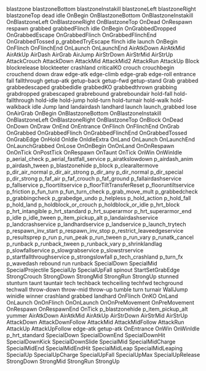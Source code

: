 blastzone
blastzoneBottom
blastzoneInstakill
blastzoneLeft
blastzoneRight
blastzoneTop
dead
idle
OnBegin
OnBlastzoneBottom
OnBlastzoneInstakill
OnBlastzoneLeft
OnBlastzoneRight
OnBlastzoneTop
OnDead
OnRespawn
respawn
grabbed
grabbedFlinch
idle
OnBegin
OnGrabbedDropped
OnGrabbedEscape
OnGrabbedFlinch
OnGrabbedFlinchEnd
OnGrabbedTossed
p_grabbedTryEscape
flinch
idle
launch
OnBegin
OnFlinch
OnFlinchEnd
OnLaunch
OnLaunchEnd
AirAtkDown
AirAtkMid
AirAtkUp
AirDash
AirGrab
AirJump
AirStrDown
AirStrMid
AirStrUp
AttackCrouch
AttackDown
AttackMid
AttackMid2
AttackRun
AttackUp
Block
blockrelease
blockteeter
crashland
criticalKO
crouch
crouchbegin
crouchend
down
draw
edge-atk
edge-climb
edge-grab
edge-roll
entrance
fall
fallthrough
getup-atk
getup-back
getup-fwd
getup-stand
Grab
grabbed
grabbedescaped
grabbedidle
grabbedKO
grabbedthrown
grabbing
grabdropped
grabescaped
grabrebound
grabreboundair
hold-fall
hold-fallthrough
hold-idle
hold-jump
hold-turn
hold-turnair
hold-walk
hold-walkback
idle
Jump
land
landairdash
landhard
launch
launch_grabbed
lose
OnAirGrab
OnBegin
OnBlastzoneBottom
OnBlastzoneInstakill
OnBlastzoneLeft
OnBlastzoneRight
OnBlastzoneTop
OnBlock
OnDead
OnDown
OnDraw
OnEnd
OnEntrance
OnFlinch
OnFlinchEnd
OnGrab
OnGrabbed
OnGrabbedFlinch
OnGrabbedFlinchEnd
OnGrabbedTossed
OnGrabEdge
OnHold
OnIdle
OnIdleExtra
OnLand
OnLaunch
OnLaunchEnd
OnLaunchGrabbed
OnLose
OnOnBegin
OnOnLand
OnOnRespawn
OnOnTick
OnPostTick
OnRespawn
OnTaunt
OnTick
OnWin
OnWinIdle
p_aerial_check
p_aerial_fastfall_service
p_airatkslowdown
p_airdash_anim
p_airdash_tween
p_blastzonehide
p_block
p_clearaltermove
p_dir_air_normal
p_dir_air_strong
p_dir_any
p_dir_normal
p_dir_special
p_dir_strong
p_faf_air
p_faf_crouch
p_faf_ground
p_fallairdashservice
p_fallservice
p_floortiltservice
p_floorTiltTransferReset
p_flooruntiltservice
p_friction
p_fun_turn
p_fun_turn_check
p_grab_move_mult
p_grabbedcheck
p_grabbingcheck
p_grabedge_undo
p_helpless
p_hold_action
p_hold_fall
p_hold_land
p_holdblock_or_crouch
p_holdblock_or_idle
p_hrt_block
p_hrt_intangible
p_hrt_standard
p_hrt_superarmor
p_hrt_superarmor_end
p_idle
p_idle_tween
p_item_pickup_alt
p_landairdashservice
p_landcrashservice
p_landhardservice
p_landservice
p_launch_trytech
p_respawn_inv_start
p_respawn_inv_stop
p_restrict_leaveedgeservice
p_resultsprep
p_run
p_run_peak
p_run_tween
p_run_vary
p_runatk_cancel
p_runback
p_runback_tween
p_runback_vary
p_shrinklandlag
p_slowfallservice
p_slowgrabservice
p_slowstrservice
p_startfallthroughservice
p_strongslowfall
p_tech_crashland
p_turn_fx
p_wavedash
rebound
run
runback
SpecialDown
SpecialMid
SpecialProjectile
SpecialUp
SpecialUpFall
spinout
StartSetGrabEdge
StrongCrouch
StrongDown
StrongMid
StrongRun
StrongUp
stunned
stunturn
taunt
tauntair
tech
techback
techceiling
techfwd
techground
techwall
throw-down
throw-mid
throw-up
tumble
turn
turnair
WallJump
winidle
winner
crashland
grabbed
landhard
OnFlinch
OnKO
OnLand
OnLaunch
OnOnFlinch
OnOnLaunch
OnOnPreMovement
OnPreMovement
OnRespawn
OnRespawnEnd
OnTick
p_blastzonehide
p_item_pickup_alt
yummer
AirAtkDown
AirAtkMid
AirAtkUp
AirStrDown
AirStrMid
AirStrUp
AttackDown
AttackDownFollow
AttackMid
AttackMidFollow
AttackRun
AttackUp
AttackUpFollow
edge-atk
getup-atk
OnEntrance
OnWin
OnWinIdle
p_hrt_standard
SpecialDown
SpecialDownEnd
SpecialDownHit
SpecialDownKick
SpecialDownSlide
SpecialMid
SpecialMidCharge
SpecialMidEnd
SpecialMidEndHit
SpecialMidLeap
SpecialMidLeaping
SpecialUp
SpecialUpCharge
SpecialUpFall
SpecialUpMax
SpecialUpRelease
StrongDown
StrongMid
StrongRun
StrongUp
